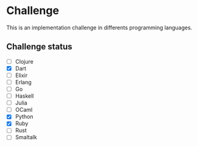 # Challenge
This is an implementation challenge in differents programming languages.

## Challenge status


* [ ] Clojure
* [X] Dart
* [ ] Elixir
* [ ] Erlang
* [ ] Go
* [ ] Haskell
* [ ] Julia
* [ ] OCaml
* [X] Python
* [X] Ruby
* [ ] Rust
* [ ] Smaltalk
